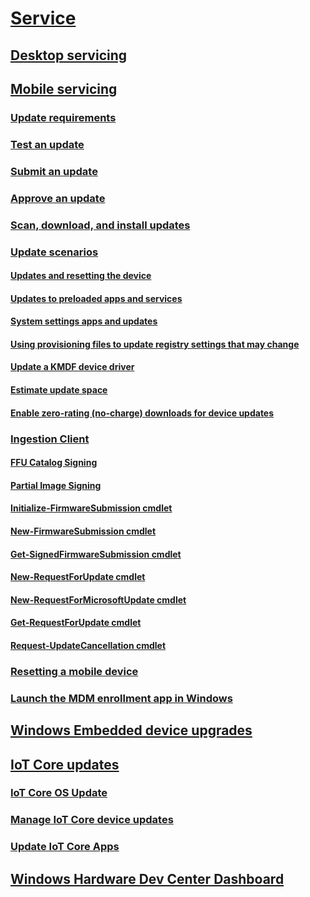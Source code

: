 # [Service](index.md)
## [Desktop servicing](desktop/resetting-the-pc.md)
## [Mobile servicing](mobile/index.md)
### [Update requirements](mobile/update-requirements.md)
### [Test an update](mobile/test-an-update.md)
### [Submit an update](mobile/submit-an-update.md)
### [Approve an update](mobile/approve-an-update.md)
### [Scan, download, and install updates](mobile/scan--download--and-install-updates.md)
### [Update scenarios](mobile/update-scenarios.md)
#### [Updates and resetting the device](mobile/updates-and-resetting-the-phone.md)
#### [Updates to preloaded apps and services](mobile/updates-to-preloaded-apps-and-services.md)
#### [System settings apps and updates](mobile/system-settings-apps-and-updates.md)
#### [Using provisioning files to update registry settings that may change](mobile/using-provisioning-files-to-update-registry-settings-that-may-change.md)
#### [Update a KMDF device driver](mobile/update-a-kmdf-device-driver.md)
#### [Estimate update space](mobile/estimate-update-space.md)
#### [Enable zero-rating (no-charge) downloads for device updates](mobile/enable-zero-rating--no-charge--downloads-for-device-updates.md)
### [Ingestion Client](mobile/ingestion-client-for-windows-phone.md)
#### [FFU Catalog Signing](mobile/ffu-catalog-signing.md)
#### [Partial Image Signing](mobile/partial-image-signing.md)
#### [Initialize-FirmwareSubmission cmdlet](mobile/initialize-firmwaresubmission-cmdlet.md)
#### [New-FirmwareSubmission cmdlet](mobile/new-firmwaresubmission-cmdlet.md)
#### [Get-SignedFirmwareSubmission cmdlet](mobile/get-signedfirmwaresubmission-cmdlet.md)
#### [New-RequestForUpdate cmdlet](mobile/new-requestforupdate-cmdlet.md)
#### [New-RequestForMicrosoftUpdate cmdlet](mobile/new-requestformicrosoftupdate-cmdlet.md)
#### [Get-RequestForUpdate cmdlet](mobile/get-requestforupdate-cmdlet.md)
#### [Request-UpdateCancellation cmdlet](mobile/request-updatecancellation.md)
### [Resetting a mobile device](mobile/resetting-the-phone.md)
### [Launch the MDM enrollment app in Windows](mobile/launch-the-mdm-enrollment-app-in-windows.md)
## [Windows Embedded device upgrades](mobile/upgrade-windows-embedded-devices-to-windows-10.md)

## [IoT Core updates](iot/index.md)
### [IoT Core OS Update](iot/iot-core-update.md)
### [Manage IoT Core device updates](iot/managing-iot-device-update.md)
### [Update IoT Core Apps](iot/updating-iot-core-apps.md)

## [Windows Hardware Dev Center Dashboard](https://msdn.microsoft.com/library/windows/hardware/mt786455.aspx)